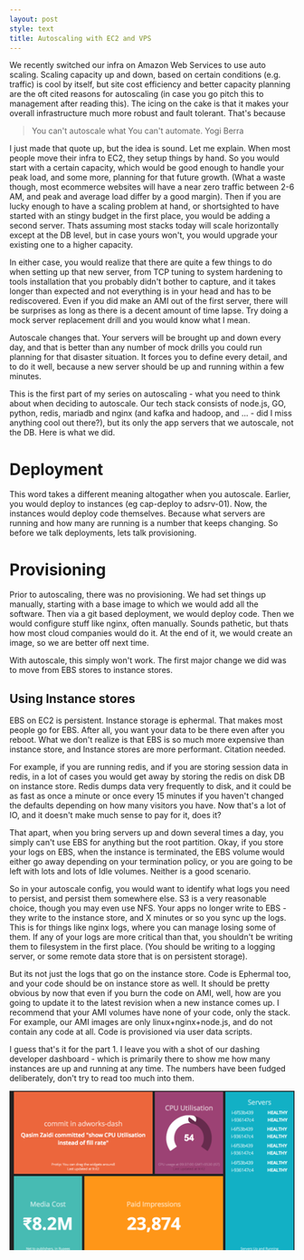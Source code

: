 ```yaml
---
layout: post
style: text
title: Autoscaling with EC2 and VPS
---
```


We recently switched our infra on Amazon Web Services to use auto scaling. Scaling capacity up and down, based on certain conditions (e.g. traffic) is cool by itself, but site cost efficiency and better capacity planning are the oft cited reasons for autoscaling (in case you go pitch this to management after reading this). The icing on the cake is that it makes your overall infrastructure much more robust and fault tolerant. That's because 

> You can't autoscale what You can't automate. 
>                           Yogi Berra

I just made that quote up, but the idea is sound. Let me explain. When most people move their infra to EC2, they setup things by hand. So you would start with a certain capacity, which would be good enough to handle your peak load, and some more, planning for that future growth. (What a waste though, most ecommerce websites will have a near zero traffic between 2-6 AM, and peak and average load differ by a good margin). Then if you are lucky enough to have a scaling problem at hand, or shortsighted to have started with an stingy budget in the first place, you would be adding a second server. Thats assuming most stacks today will scale horizontally except at the DB level, but in case yours won't, you would upgrade your existing one to a higher capacity.

In either case, you would realize that there are quite a few things to do when setting up that new server, from TCP tuning to system hardening to tools installation that you probably didn't bother to capture, and it takes longer than expected and not everything is in your head and has to be rediscovered. Even if you did make an AMI out of the first server, there will be surprises as long as there is a decent amount of time lapse. Try doing a mock server replacement drill and you would know what I mean.

Autoscale changes that. Your servers will be brought up and down every day, and that is better than any number of mock drills you could run planning for that disaster situation. It forces you to define every detail, and to do it well, because a new server should be up and running within a few minutes.

This is the first part of my series on autoscaling - what you need to think about when deciding to autoscale. Our tech stack consists of node.js, GO, python, redis, mariadb and nginx (and kafka and hadoop, and ... - did I miss anything cool out there?), but its only the app servers that we autoscale, not the DB. Here is what we did.

# Deployment

This word takes a different meaning altogather when you autoscale. Earlier, you would deploy to instances (eg cap-deploy to adsrv-01). Now, the instances would deploy code themselves. Because what servers are running and how many are running is a number that keeps changing. So before we talk deployments, lets talk provisioning.

# Provisioning

Prior to autoscaling, there was no provisioning. We had set things up manually, starting with a base image to which we would add all the software. Then via a git based deployment, we would deploy code. Then we would configure stuff like nginx, often manually. Sounds pathetic, but thats how most cloud companies would do it. At the end of it, we would create an image, so we are better off next time.

With autoscale, this simply won't work. The first major change we did was to move from EBS stores to instance stores.

## Using Instance stores

EBS on EC2 is persistent. Instance storage is ephermal. That makes most people go for EBS. After all, you want your data to be there even after you reboot. What we don't realize is that EBS is so much more expensive than instance store, and Instance stores are more performant. Citation needed.

For example, if you are running redis, and if you are storing session data in redis, in a lot of cases you would get away by storing the redis on disk DB on instance store. Redis dumps data very frequently to disk, and it could be as fast as once a minute or once every 15 minutes if you haven't changed the defaults depending on how many visitors you have. Now that's a lot of IO, and it doesn't make much sense to pay for it, does it?

That apart, when you bring servers up and down several times a day, you simply can't use EBS for anything but the root partition. Okay, if you store your logs on EBS, when the instance is terminated, the EBS volume would either go away depending on your termination policy, or you are going to be left with lots and lots of Idle volumes. Neither is a good scenario.

So in your autoscale config, you would want to identify what logs you need to persist, and persist them somewhere else. S3 is a very reasonable choice, though you may even use NFS. Your apps no longer write to EBS - they write to the instance store, and X minutes or so you sync up the logs. This is for things like nginx logs, where you can manage losing some of them. If any of your logs are more critical than that, you shouldn't be writing them to filesystem in the first place. (You should be writing to a logging server, or some remote data store that is on persistent storage).

But its not just the logs that go on the instance store. Code is Ephermal too, and your code should be on instance store as well. It should be pretty obvious by now that even if you burn the code on AMI, well, how are you going to update it to the latest revision when a new instance comes up. I recommend that your AMI volumes have none of your code, only the stack. For example, our AMI images are only linux+nginx+node.js, and do not contain any code at all. Code is provisioned via user data scripts.

I guess that's it for the part 1. I leave you with a shot of our dashing developer dashboard - which is primarily there to show me how many instances are up and running at any time. The numbers have been fudged deliberately, don't try to read too much into them.

![duas.mobi](/img/dashboard.png "Our awesome dashboard")

